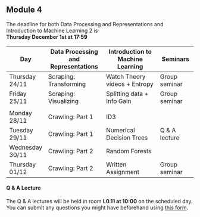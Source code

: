 
## Module 4

The deadline for both Data Processing and Representations and Introduction to Machine Learning 2 is<br>**Thursday December 1st at 17:59**

| Day                | Data Processing<br>and Representations | Introduction to<br>Machine Learning | Seminars          |
| ------------------ | ---------------------------- | ----------------------------------- | --------------------------- |
| Thursday<br>24/11  | Scraping: Transforming       | Watch Theory videos + Entropy       | Group seminar               |
| Friday<br>25/11    | Scraping: Visualizing        | Splitting data + Info Gain          | Group seminar               |
|                    |                              |                                     |                             |
| Monday<br>28/11    | Crawling: Part 1             | ID3                                 |                             |
| Tuesday<br>29/11   | Crawling: Part 1             | Numerical Decision Trees            | Q & A lecture               |
| Wednesday<br>30/11 | Crawling: Part 2             | Random Forests                      |                             |
| Thursday<br>01/12  | Crawling: Part 2             | Written Assignment                  | Group seminar               |



#### Q & A Lecture

The Q & A lectures will be held in room **L0.11 at 10:00** on the scheduled day. You can submit any questions you might have beforehand using [this form](https://forms.office.com/Pages/ResponsePage.aspx?id=zcrxoIxhA0S5RXb7PWh05ZTDc7biyulCvpu4U-tarWtUMlZYQUlYMFVMREdWRVVPWTNITlIxQlFUTC4u).

